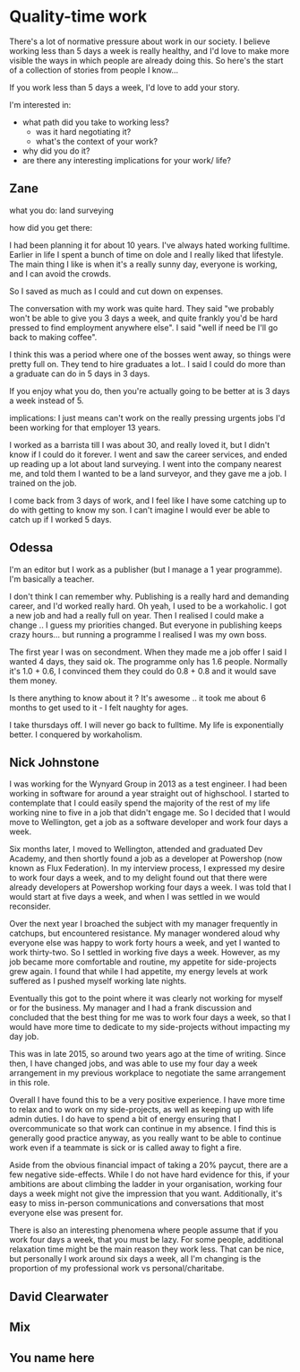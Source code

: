 # Quality-time work

There's a lot of normative pressure about work in our society.
I believe working less than 5 days a week is really healthy, and I'd love to make more visible the ways in which people are already doing this.
So here's the start of a collection of stories from people I know...

If you work less than 5 days a week, I'd love to add your story.

I'm interested in: 
- what path did you take to working less?
  - was it hard negotiating it?
  - what's the context of your work?
- why did you do it?
- are there any interesting implications for your work/ life? 

## Zane

what you do: land surveying

how did you get there:

I had been planning it for about 10 years.
I've always hated working fulltime. Earlier in life I spent a bunch of time on dole and I really liked that lifestyle.
The main thing I like is when it's a really sunny day, everyone is working, and I can avoid the crowds.

So I saved as much as I could and cut down on expenses.

The conversation with my work was quite hard. They said "we probably won't be able to give you 3 days a week, and quite frankly you'd be hard pressed to find employment anywhere else".
I said "well if need be I'll go back to making coffee".

I think this was a period where one of the bosses went away, so things were pretty full on.
They tend to hire graduates a lot.. I said I could do more than a graduate can do in 5 days in 3 days.

If you enjoy what you do, then you're actually going to be better at is 3 days a week instead of 5.

implications: I just means can't work on the really pressing urgents jobs
I'd been working for that employer 13 years.

I worked as a barrista till I was about 30, and really loved it, but I didn't know if I could do it forever. I went and saw the career services, and ended up reading up a lot about land surveying. I went into the company nearest me, and told them I wanted to be a land surveyor, and they gave me a job. I trained on the job.

I come back from 3 days of work, and I feel like I have some catching up to do with getting to know my son. I can't imagine I would ever be able to catch up if I worked 5 days.


## Odessa

I'm an editor but I work as a publisher (but I manage a 1 year programme). I'm basically a teacher.

I don't think I can remember why. Publishing is a really hard and demanding career, and I'd worked really hard. Oh yeah, I used to be a workaholic.
I got a new job and had a really full on year.
Then I realised I could make a change .. I guess my priorities changed.
But everyone in publishing keeps crazy hours... but running a programme I realised I was my own boss.

The first year I was on secondment. When they made me a job offer I said I wanted 4 days, they said ok.
The programme only has 1.6 people. Normally it's 1.0 + 0.6, I convinced them they could do 0.8 + 0.8 and it would save them money.

Is there anything to know about it ? 
It's awesome .. it took me about 6 months to get used to it - I felt naughty for ages.

I take thursdays off. I will never go back to fulltime. My life is exponentially better.
I conquered by workaholism.


## Nick Johnstone

I was working for the Wynyard Group in 2013 as a test engineer. I had been working in software for around a year straight out of highschool. I started to contemplate that I could easily spend the majority of the rest of my life working nine to five in a job that didn't engage me. So I decided that I would move to Wellington, get a job as a software developer and work four days a week.

Six months later, I moved to Wellington, attended and graduated Dev Academy, and then shortly found a job as a developer at Powershop (now known as Flux Federation). In my interview process, I expressed my desire to work four days a week, and to my delight found out that there were already developers at Powershop working four days a week. I was told that I would start at five days a week, and when I was settled in we would reconsider.

Over the next year I broached the subject with my manager frequently in catchups, but encountered resistance. My manager wondered aloud why everyone else was happy to work forty hours a week, and yet I wanted to work thirty-two. So I settled in working five days a week. However, as my job became more comfortable and routine, my appetite for side-projects grew again. I found that while I had appetite, my energy levels at work suffered as I pushed myself working late nights.

Eventually this got to the point where it was clearly not working for myself or for the business. My manager and I had a frank discussion and concluded that the best thing for me was to work four days a week, so that I would have more time to dedicate to my side-projects without impacting my day job.

This was in late 2015, so around two years ago at the time of writing. Since then, I have changed jobs, and was able to use my four day a week arrangement in my previous workplace to negotiate the same arrangement in this role.

Overall I have found this to be a very positive experience. I have more time to relax and to work on my side-projects, as well as keeping up with life admin duties. I do have to spend a bit of energy ensuring that I overcommunicate so that work can continue in my absence. I find this is generally good practice anyway, as you really want to be able to continue work even if a teammate is sick or is called away to fight a fire.

Aside from the obvious financial impact of taking a 20% paycut, there are a few negative side-effects. While I do not have hard evidence for this, if your ambitions are about climbing the ladder in your organisation, working four days a week might not give the impression that you want. Additionally, it's easy to miss in-person communications and conversations that most everyone else was present for.

There is also an interesting phenomena where people assume that if you work four days a week, that you must be lazy. For some people, additional relaxation time might be the main reason they work less. That can be nice, but personally I work around six days a week, all I'm changing is the proportion of my professional work vs personal/charitabe.

## David Clearwater

## Mix

## You name here


